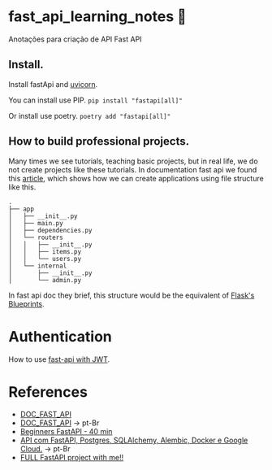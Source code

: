 # fast_api_learning_notes :snake:

Anotações para criação de API Fast API

## Install.

Install fastApi and [uvicorn](https://www.uvicorn.org/).

You can install use PIP.
`pip install "fastapi[all]"`

Or install use poetry.
`poetry add "fastapi[all]"`

## How to build professional projects.
Many times we see tutorials, teaching basic projects, but in real life, we do not create projects like these tutorials.
In documentation fast api we found this [article](https://fastapi.tiangolo.com/tutorial/bigger-applications/), which shows how we can create applications using file structure like this.

```shell
.
├── app
│   ├── __init__.py
│   ├── main.py
│   ├── dependencies.py
│   └── routers
│   │   ├── __init__.py
│   │   ├── items.py
│   │   └── users.py
│   └── internal
│       ├── __init__.py
│       └── admin.py
```
In fast api doc they brief, this structure would be the equivalent of [Flask's Blueprints](https://flask.palletsprojects.com/en/2.2.x/blueprints/).



# Authentication

How to use [fast-api with JWT](https://youtu.be/0_seNFCtglk).

# References

* [DOC_FAST_API](https://fastapi.tiangolo.com/)
* [DOC_FAST_API](https://fastapi.tiangolo.com/pt/) -> pt-Br
* [Beginners FastAPI - 40 min](https://youtu.be/O05PucyQYBg)
* [API com FastAPI, Postgres, SQLAlchemy, Alembic, Docker e Google Cloud.](https://youtube.com/playlist?list=PLJHVw_wMqnI-eX95g9U_W941l_yWsIDIL) -> pt-Br
* [FULL FastAPI project with me!!](https://youtu.be/kyJNbSUz86w)
